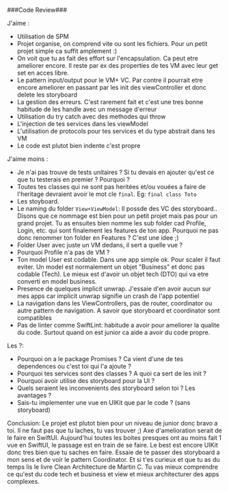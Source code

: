 ###Code Review###

J'aime :
- Utilisation de SPM
- Projet organise, on comprend vite ou sont les fichiers. Pour un petit projet simple ca suffit amplement :)
- On voit que tu as fait des effort sur l'encapsulation. Ca peut etre ameliorer encore. Il reste par ex des properties de tes VM avec leur get set en acces libre.
- Le pattern input/output pour le VM+ VC. Par contre il pourrait etre encore ameliorer en passant par les init des viewController et donc delete les storyboard
- La gestion des erreurs. C'est rarement fait et c'est une tres bonne habitude de les handle avec un message d'erreur
- Utilisation du try catch avec des methodes qui throw
- L'injection de tes services dans les viewModel
- L'utilisation de protocols pour tes services et du type abstrait dans tes VM
- Le code est plutot bien indente c'est propre


J'aime moins :
- Je n'ai pas trouve de tests unitaires ? Si tu devais en ajouter qu'est ce que tu testerais en premier ? Pourquoi ?
- Toutes tes classes qui ne sont pas heritées et/ou vouées a faire de l'heritage devraient avoir le mot cle `final`. Eg: `final class Toto`
- Les stoyboard.
- Le naming du folder `View+ViewModel`: Il possde des VC des storyboard.. Disons que ce nommage est bien pour un petit projet mais pas pour un grand projet. Tu as ensuites bien nomme les sub folder cad Profile, Login, etc. qui sont finalement les features de ton app. Pourquoi ne pas donc renommer ton folder en Features ? C'est une idee ;)
- Folder User avec juste un VM dedans, il sert a quelle vue ?
- Pourquoi Profile n'a pas de VM ?
- Ton model User est codable. Dans une app simple ok. Pour scaler il faut eviter. Un model est normalement un objet "Business" et donc pas codable (Tech). Le mieux est d'avoir un objet tech (DTO) qui va etre converti en model business.
- Presence de quelques implicit unwrap. J'essaie d'en avoir aucun sur mes apps car implicit unwrap signifie un crash de l'app potentiel
- La navigation dans les ViewControllers, pas de router, coordinator ou autre pattern de navigation. A savoir que storyboard et coordinator sont compatibles
- Pas de linter comme SwiftLint: habitude a avoir pour ameliorer la qualite du code. Surtout quand on est junior ca aide a avoir du code propre.

Les ?:
- Pourquoi on a le package Promises ? Ca vient d'une de tes dependences ou c'est toi qui l'a ajoute ?
- Pourquoi tes services sont des classes ? A quoi ca sert de les init ?
- Pourquoi avoir utilise des storyboard pour la UI ?
- Quels seraient les inconvenients des storyboard selon toi ? Les avantages ?
- Sais-tu implementer une vue en UIKit que par le code ? (sans storyboard)


Conclusion:
Le projet est plutot bien pour un niveau de junior donc bravo a toi. Il ne faut pas que tu laches, tu vas trouver ;)
Axe d'amelioration serait de le faire en SwiftUI. Aujourd'hui toutes les boites presques ont au moins fait 1 vue en SwiftUI, le passage est en train de se faire. Le best est encore UIKit donc tres bien que tu saches en faire. Essaie de te passer des storyboard a mon sens et de voir le pattern Coordinator. Et si t'es curieux et que tu as du temps lis le livre Clean Architecture de Martin C. Tu vas mieux comprendre ce qu'est du code tech et business et view et mieux architecturer des apps complexes.
